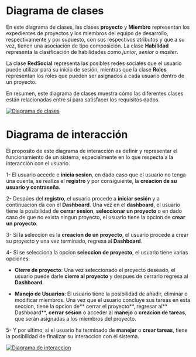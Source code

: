 
# Diagrama de clases

En este diagrama de clases, las clases **proyecto** y **Miembro** representan los expedientes de proyectos y los miembros del equipo de desarrollo, respectivamente y por supuesto, con sus respectivos atributos y que a su vez, tienen una asociación de tipo composición. La clase **Habilidad** representa la clasificación de habilidades como *junior*, *senior* o *master*.

La clase **RedSocial** representa las posibles redes sociales que el usuario puede utilizar para su inicio de sesión, mientras que la clase **Roles**  representan los roles que pueden ser asignados a cada usuario dentro de un proyecto.

En resumen, este diagrama de clases muestra cómo las diferentes clases están relacionadas entre sí para satisfacer los requisitos dados.

[![Diagrama de clases](https://raw.githubusercontent.com/miguel-cortinas/flappy/main/diagrama%20de%20clases.jpg?token=GHSAT0AAAAAAB7LJ2EP53JECQ7CJVP4DODYZASH7UA "Diagrama de clases")](https://raw.githubusercontent.com/miguel-cortinas/flappy/main/diagrama%20de%20clases.jpg?token=GHSAT0AAAAAAB7LJ2EP53JECQ7CJVP4DODYZASH7UA "Diagrama de clases")


# Diagrama de interacción

El proposito de este diagrama de interacción es definir y representar el funcionamiento de un sistema, especialmente en lo que respecta a la interacción con el usuario.

   1- El usuario accede e **inicia sesion**, en dado caso que el usuario no tenga una cuenta, se realiza el **registro** y por consiguiente, la **creacion de su usuario y contraseña.**

   2- Despúes del **registro**, el usuario procede a **iniciar sesión** y a continuacion da con el **Dashboard**.
Una vez en el **dashboard**, el usuario tiene la posibilidad de **cerrar sesion**, **seleccionar un proyecto** o en dado caso de que no exista ningun proyecto, el usuario tiene la opcion de **crear un proyecto**.

3- Si la seleccion es la **creacion de un proyecto**, el usuario procede a crear su proyecto y una vez terminado, regresa al **Dashboard**.

   4- Si se selecciona la opcion **seleccion de proyecto**, el usuario tiene varias opciones:
- **Cierre de proyecto**:
Una vez seleccionado el proyecto deseado, el usuario puede darle **cierre al proyecto** y despues de cerrarlo regresa al **Dashboard**.

- **Manejo de Usuarios**:
El usuario tiene la posibilidad de añadir, eliminar o modificar miembros.
Una vez que el usuario concluye sus tareas en esta seccion, tiene la opcion de** cerrar el proyecto**, regresar al** Dashboard**, **cerrar sesion** o acceder al **manejo** o **creacion de tareas**, que serán asignadas a los miembros del proyecto.

5- Y por ultimo, si el usuario ha terminado de **manejar** o **crear tareas**, tiene la      posibilidad de finalizar su interaccion con el sistema.

[![Diagrama de interaccion](https://raw.githubusercontent.com/miguel-cortinas/flappy/main/diagrama%20de%20interaccion.jpeg?token=GHSAT0AAAAAAB7LJ2EODZN25JPZXNQE5H6SZASJ2YA "Diagrama de interaccion")](https://raw.githubusercontent.com/miguel-cortinas/flappy/main/diagrama%20de%20interaccion.jpeg?token=GHSAT0AAAAAAB7LJ2EODZN25JPZXNQE5H6SZASJ2YA "Diagrama de interaccion")

